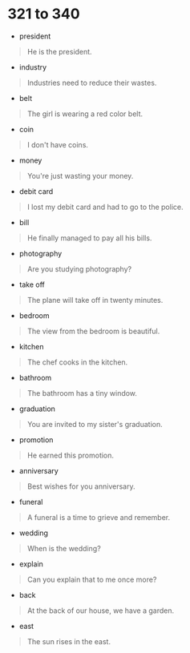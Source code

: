 # 321 to 340
- president
> He is the president.
- industry
> Industries need to reduce their wastes.
- belt
> The girl is wearing a red color belt.
- coin
> I don't have coins.
- money
> You're just wasting your money.
- debit card
> I lost my debit card and had to go to the police.
- bill
> He finally managed to pay all his bills.
- photography
> Are you studying photography?
- take off
> The plane will take off in twenty minutes.
- bedroom
> The view from the bedroom is beautiful.
- kitchen
> The chef cooks in the kitchen.
- bathroom
> The bathroom has a tiny window.
- graduation
> You are invited to my sister's graduation.
- promotion
> He earned this promotion.
- anniversary
> Best wishes for you anniversary.
- funeral
> A funeral is a time to grieve and remember.
- wedding
> When is the wedding?
- explain
> Can you explain that to me once more?
- back
> At the back of our house, we have a garden.
- east
> The sun rises in the east.
